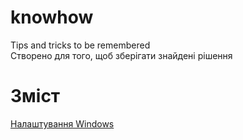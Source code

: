 # knowhow
Tips and tricks to be remembered  
Створено для того, щоб зберігати знайдені рішення
# Зміст
[Налаштування Windows](https://github.com/ViterAlex/knowhow/edit/master/windows.md)
